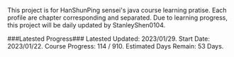 This project is for HanShunPing sensei's java course learning pratise.
Each profile are chapter corresponding and separated.
Due to learning progress, this project will be daily updated by StanleyShen0104.

###Latested Progress###
Latested Updated: 2023/01/29.
Start Date: 2023/01/22.
Course Progress: 114 / 910.
Estimated Days Remain: 53 Days.
